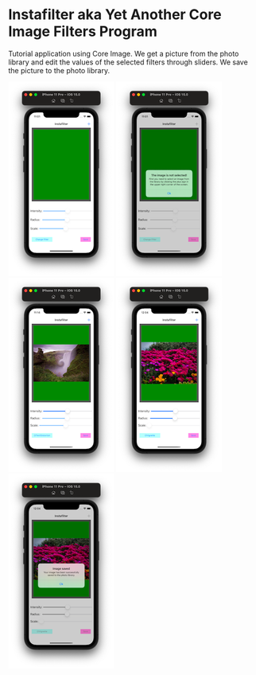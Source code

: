 # Instafilter aka Yet Another Core Image Filters Program

Tutorial application using Core Image. 
We get a picture from the photo library and edit the values of the selected filters through sliders. 
We save the picture to the photo library.


![Screenshot001](https://github.com/ClearCut3000/Instafilter/blob/main/Screenshots/scr001.png?raw=true)
![Screenshot002](https://github.com/ClearCut3000/Instafilter/blob/main/Screenshots/scr002.png?raw=true)
![Screenshot003](https://github.com/ClearCut3000/Instafilter/blob/main/Screenshots/scr003.png?raw=true)
![Screenshot004](https://github.com/ClearCut3000/Instafilter/blob/main/Screenshots/scr004.png?raw=true)
![Screenshot005](https://github.com/ClearCut3000/Instafilter/blob/main/Screenshots/scr005.png?raw=true)
